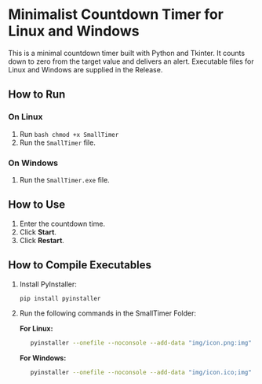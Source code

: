 # Minimalist Countdown Timer for Linux and Windows

This is a minimal countdown timer built with Python and Tkinter. It counts down to zero from the target value and delivers an alert. Executable files for Linux and Windows are supplied in the Release.

## How to Run

### On Linux
1. Run ```bash chmod +x SmallTimer ```
1. Run the `SmallTimer` file.

### On Windows
1. Run the `SmallTimer.exe` file.

## How to Use
1. Enter the countdown time.
2. Click **Start**.
3. Click **Restart**.

## How to Compile Executables

1. Install PyInstaller:
   ```bash
   pip install pyinstaller
   ```

2. Run the following commands in the SmallTimer Folder:

   **For Linux:**
   ```bash
      pyinstaller --onefile --noconsole --add-data "img/icon.png:img" --add-data "sounds/end.wav:sounds" timer.py
   ```

   **For Windows:**
   ```bash
      pyinstaller --onefile --noconsole --add-data "img/icon.ico;img" --add-data "sounds/end.wav;sounds" timer.py
   ```
